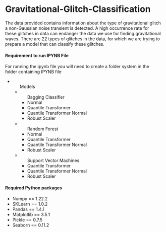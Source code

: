 # Gravitational-Glitch-Classification
The data provided contains information about the type of gravitational glitch a non-Gaussian noise transient is detected. A high occurrence rate for these glitches in data can endanger the data we use for finding gravitational waves. There are 22 types of glitches in the data, for which we are trying to prepare a model that can classify these glitches.
#### Requirement to run IPYNB File
For running the ipynb file you will need to create a folder system in the folder containing IPYNB file
<ul>
  <li> <ul>Models
    <li> <ul>Bagging Classifier
      <li> Normal
      <li> Quantile Transformer
      <li> Quantile Transformer Normal
      <li> Robust Scaler
      </ul>
    <li> <ul> Random Forest
      <li> Normal
      <li> Quantile Transformer
      <li> Quantile Transformer Normal
      <li> Robust Scaler
      </ul>
    <li> <ul> Support Vector Machines
      <li> Quantile Transformer
      <li> Quantile Transformer Normal
      <li> Robust Scaler
    </ul>
  </ul>
</ul>

#### Required Python packages
<ul>
  <li> Numpy       == 1.22.2
  <li> SKLearn     == 1.0.2
  <li> Pandas      == 1.4.1
  <li> Matplotlib  == 3.5.1
  <li> Pickle      == 0.7.5
  <li> Seaborn     == 0.11.2
